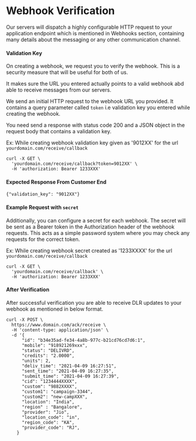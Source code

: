# Webhook  Verification

Our servers will dispatch a highly configurable HTTP
request to your application endpoint which is mentioned in Webhooks section, containing many details about the messaging or any other communication channel.


####  Validation Key

On creating a webhook, we request you to verify the webhook. This is a security measure that will be useful for both of us.

It makes sure the URL you entered actually points to a valid webhook  abd able to receive messages from our servers.


We send an initial HTTP request to the webhook URL you provided. It contains a  query parameter called `token` i.e validation key you entered while creating the webhook.

You need send a response with status code 200 and a JSON object in the request body that contains a validation key.


Ex: While creating webhook validation key given as '9012XX' for the url `yourdomain.com/receive/callback`


```
curl -X GET \
  'yourdomain.com/receive/callback?token=9012XX' \
  -H 'authorization: Bearer 1233XXX' 
```

#### Expected Response From Customer End

```
{"validation_key": "9012XX"}
```


#### Example Request with `secret`


Additionally, you can configure a secret for each webhook. The secret will be sent as a Bearer token in the
Authorization header of the webhook requests. This acts as a simple password system where you may check any requests for the correct token.

Ex: While creating webhook secret created as '1233XXXX' for the url `yourdomain.com/receive/callback`


```
curl -X GET \
  'yourdomain.com/receive/callback' \
  -H 'authorization: Bearer 1233XXX' 
```


#### After Verification

After successful verification you are able to receive DLR updates to your webhook as mentioned in below
format.

```
curl -X POST \ 
  https://www.domain.com/ack/receive \
  -H 'content-type: application/json' \
  -d '{
      "id": "b34e35ad-fe34-4a8b-977c-b21cd76cd7d6:1",
      "mobile": "918921269xxx",
      "status": "DELIVRD",
      "credits": "2.0000",
      "units": 2,
      "deliv_time": "2021-04-09 16:27:51",
      "sent_time": "2021-04-09 16:27:35",
      "submit_time": "2021-04-09 16:27:39",
      "cid": "1234444XXXX",
      "custom": "9882XXXX",
      "custom1": "campaign-3344",
      "custom2": "new-campXXX",
      "location": "India",
      "region" : "Bangalore",
      "provider": "Jio",
      "location_code": "in",
      "region_code": "KA",
      "provider_code": "RJ",
    }
```